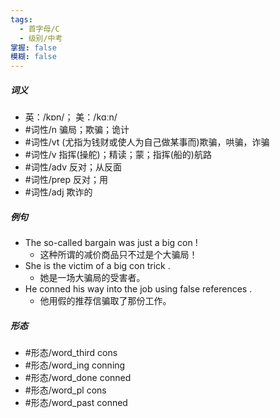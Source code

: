 ```yaml
---
tags:
  - 首字母/C
  - 级别/中考
掌握: false
模糊: false
---
```

##### 词义
- 英：/kɒn/； 美：/kɑːn/
- #词性/n  骗局；欺骗；诡计
- #词性/vt  (尤指为钱财或使人为自己做某事而)欺骗，哄骗，诈骗
- #词性/v  指挥(操舵)；精读；蒙；指挥(船的)航路
- #词性/adv  反对；从反面
- #词性/prep  反对；用
- #词性/adj  欺诈的
##### 例句
- The so-called bargain was just a big con !
	- 这种所谓的减价商品只不过是个大骗局！
- She is the victim of a big con trick .
	- 她是一场大骗局的受害者。
- He conned his way into the job using false references .
	- 他用假的推荐信骗取了那份工作。
##### 形态
- #形态/word_third cons
- #形态/word_ing conning
- #形态/word_done conned
- #形态/word_pl cons
- #形态/word_past conned
